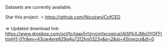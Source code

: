 Datasets are currently available. 


Star this project. :star:  https://github.com/Nicozwy/CofCED


=> Updated download link: https://www.dropbox.com/scl/fo/jqap5rfzrvcm1xcoqical/AISPkXJMsOYOFFltrpjH1-0?rlkey=43cw4ere929q4u72f2hn0323y&e=2&st=45jomzui&dl=0
